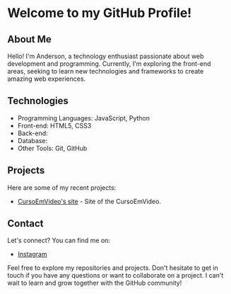# Welcome to my GitHub Profile!

## About Me

Hello! I'm Anderson, a technology enthusiast passionate about web development and programming. Currently, I'm exploring the front-end areas, seeking to learn new technologies and frameworks to create amazing web experiences.

## Technologies

- Programming Languages: JavaScript, Python
- Front-end: HTML5, CSS3
- Back-end: 
- Database:
- Other Tools: Git, GitHub

## Projects

Here are some of my recent projects:

- [CursoEmVideo's site](https://andersonkito-dev.github.io/curso-html-css/modulo_2/projetoAndroid/) - Site of the CursoEmVideo.

## Contact

Let's connect? You can find me on:

- [Instagram](https://www.instagram.com/andersonluis._/)


Feel free to explore my repositories and projects. Don't hesitate to get in touch if you have any questions or want to collaborate on a project. I can't wait to learn and grow together with the GitHub community!
